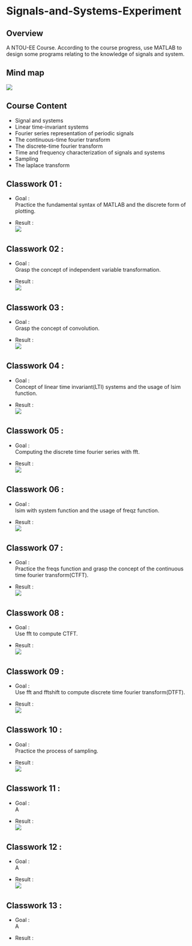 # Signals-and-Systems-Experiment
## Overview
A NTOU-EE Course. According to the course progress, use MATLAB to design some programs relating to the knowledge of signals and system.
>

## Mind map
![](https://github.com/tailer954/Signals-and-Systems-Experiment/blob/master/%E8%A8%8A%E8%99%9F%E8%88%87%E7%B3%BB%E7%B5%B1.png)
>

## Course Content
* Signal and systems
* Linear time-invariant systems
* Fourier series representation of periodic signals
* The continuous-time fourier transform
* The discrete-time fourier transform
* Time and frequency characterization of signals and systems
* Sampling
* The laplace transform

## Classwork 01 : 
>
- Goal :    
Practice the fundamental syntax of MATLAB and the discrete form of plotting.
>
- Result :     
![](https://github.com/tailer954/Signals-and-Systems-Experiment/blob/master/figure/Work01.PNG)
>
## Classwork 02 : 
>
- Goal :    
Grasp the concept of independent variable transformation.
>
- Result :     
![](https://github.com/tailer954/Signals-and-Systems-Experiment/blob/master/figure/Work02.PNG)
>
## Classwork 03 : 
>
- Goal :    
Grasp the concept of convolution.
>
- Result :    
![](https://github.com/tailer954/Signals-and-Systems-Experiment/blob/master/figure/Work03.PNG)
>
## Classwork 04 : 
>
- Goal :    
Concept of linear time invariant(LTI) systems and the usage of lsim function.
>
- Result :    
![](https://github.com/tailer954/Signals-and-Systems-Experiment/blob/master/figure/Work04.PNG)
>
## Classwork 05 : 
>
- Goal :    
Computing the discrete time fourier series with fft.
>
- Result :    
![](https://github.com/tailer954/Signals-and-Systems-Experiment/blob/master/figure/Work05.PNG)
>
## Classwork 06 : 
>
- Goal :    
lsim with system function and the usage of freqz function.
>
- Result :    
![](https://github.com/tailer954/Signals-and-Systems-Experiment/blob/master/figure/Work06.PNG)
>
## Classwork 07 : 
>
- Goal :    
Practice the freqs function and grasp the concept of the continuous time fourier transform(CTFT). 
>
- Result :    
![](https://github.com/tailer954/Signals-and-Systems-Experiment/blob/master/figure/Work07.PNG)
>
## Classwork 08 : 
>
- Goal :    
Use fft to compute CTFT. 
>
- Result :    
![](https://github.com/tailer954/Signals-and-Systems-Experiment/blob/master/figure/Work08.PNG)
>
## Classwork 09 : 
>
- Goal :    
Use fft and fftshift to compute discrete time fourier transform(DTFT). 
>
- Result :    
![](https://github.com/tailer954/Signals-and-Systems-Experiment/blob/master/figure/Work09.PNG)
>
## Classwork 10 : 
>
- Goal :    
Practice the process of sampling.
>
- Result :    
![](https://github.com/tailer954/Signals-and-Systems-Experiment/blob/master/figure/Work10.PNG)
>
## Classwork 11 : 
>
- Goal :    
A 
>
- Result :    
![](https://github.com/tailer954/Signals-and-Systems-Experiment/blob/master/figure/Work11.PNG)
>
## Classwork 12 : 
>
- Goal :    
A 
>
- Result :    
![](https://github.com/tailer954/Signals-and-Systems-Experiment/blob/master/figure/Work12.PNG)
>
## Classwork 13 : 
>
- Goal :   
A 
>
- Result :    

>
